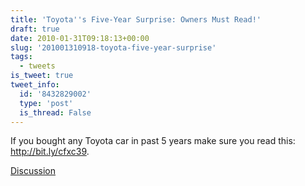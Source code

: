 ```yaml
---
title: 'Toyota''s Five-Year Surprise: Owners Must Read!'
draft: true
date: 2010-01-31T09:18:13+00:00
slug: '201001310918-toyota-five-year-surprise'
tags:
  - tweets
is_tweet: true
tweet_info:
  id: '8432829002'
  type: 'post'
  is_thread: False
---
```




If you bought any Toyota car in past 5 years make sure you read this: http://bit.ly/cfxc39.

[Discussion](https://x.com/sytelus/status/8432829002)
